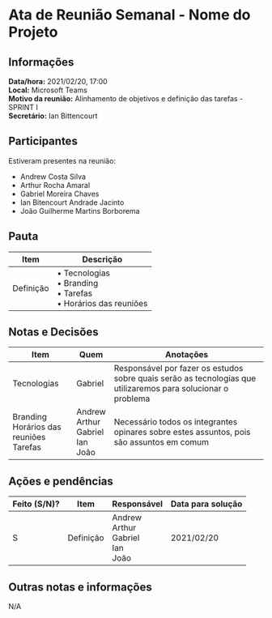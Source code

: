 # Ata de Reunião Semanal - Nome do Projeto

## Informações
**Data/hora:** 2021/02/20, 17:00  
**Local:** Microsoft Teams  
**Motivo da reunião:** Alinhamento de objetivos e definição das tarefas - SPRINT I  
**Secretário:** Ian Bittencourt  

## Participantes
Estiveram presentes na reunião:
- Andrew Costa Silva
- Arthur Rocha Amaral
- Gabriel Moreira Chaves
- Ian Bitencourt Andrade Jacinto
- João Guilherme Martins Borborema

## Pauta

Item | Descrição
---- | ----
Definição | • Tecnologias <br>• Branding<br>• Tarefas <br>• Horários das reuniões


## Notas e Decisões
Item | Quem | Anotações |
---- | ---- | ---- |
Tecnologias | Gabriel | Responsável por fazer os estudos sobre quais serão as tecnologias que utilizaremos para solucionar o problema |
Branding <br/> Horários das reuniões <br/> Tarefas| Andrew <br/> Arthur  <br/> Gabriel <br/> Ian <br/> João | Necessário todos os integrantes opinares sobre estes assuntos, pois são assuntos em comum |


## Ações e pendências
| Feito (S/N)? | Item | Responsável | Data para solução |
| ---- | ---- | ---- | ---- |
| S | Definição | Andrew <br/> Arthur  <br/> Gabriel <br/> Ian <br/> João | 2021/02/20 |


## Outras notas e informações
N/A

